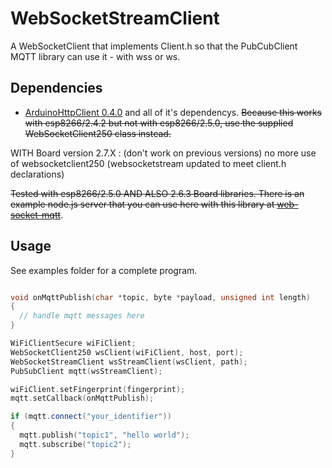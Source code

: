 # WebSocketStreamClient

A WebSocketClient that implements Client.h so that the PubCubClient MQTT library can use it - with wss or ws.

## Dependencies

* [ArduinoHttpClient 0.4.0](https://github.com/arduino-libraries/ArduinoHttpClient) and all of it's dependencys. 
<s>Because this works with esp8266/2.4.2 but not with esp8266/2.5.0, use the supplied WebSocketClient250 class instead.</s>

WITH Board version 2.7.X : (don't work on previous versions)
no more use of websocketclient250 
(websocketstream updated to meet client.h declarations)


<s>Tested with esp8266/2.5.0 AND ALSO 2.6.3 Board libraries. There is an example node.js server that you can use here with this library at [web-socket-mqtt](https://github.com/areve/web-socket-mqtt)</s>.


## Usage

See examples folder for a complete program.

```cpp

void onMqttPublish(char *topic, byte *payload, unsigned int length)
{
  // handle mqtt messages here
}

WiFiClientSecure wiFiClient;
WebSocketClient250 wsClient(wiFiClient, host, port);
WebSocketStreamClient wsStreamClient(wsClient, path);
PubSubClient mqtt(wsStreamClient);

wiFiClient.setFingerprint(fingerprint);
mqtt.setCallback(onMqttPublish);

if (mqtt.connect("your_identifier"))
{
  mqtt.publish("topic1", "hello world");
  mqtt.subscribe("topic2");
}

```
